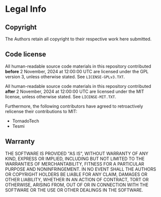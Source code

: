# Legal Info

## Copyright

The Authors retain all copyright to their respective work here submitted.

## Code license

All human-readable source code materials in this repository contributed **before** 2 November, 2024 at 12:00:00 UTC are licensed under the GPL version 3, unless otherwise stated. See `LICENSE-GPLv3.TXT`.

All human-readable source code materials in this repository contributed **after** 2 November, 2024 at 12:00:00 UTC are licensed under the MIT license, unless otherwise stated. See `LICENSE-MIT.TXT`.

Furthermore, the following contributors have agreed to retroactively relicense their contributions to MIT:

* TornadoTech
* Tesmi

## Warranty

THE SOFTWARE IS PROVIDED "AS IS", WITHOUT WARRANTY OF ANY KIND, EXPRESS OR
IMPLIED, INCLUDING BUT NOT LIMITED TO THE WARRANTIES OF MERCHANTABILITY, FITNESS
FOR A PARTICULAR PURPOSE AND NONINFRINGEMENT. IN NO EVENT SHALL THE AUTHORS OR
COPYRIGHT HOLDERS BE LIABLE FOR ANY CLAIM, DAMAGES OR OTHER LIABILITY, WHETHER
IN AN ACTION OF CONTRACT, TORT OR OTHERWISE, ARISING FROM, OUT OF OR IN
CONNECTION WITH THE SOFTWARE OR THE USE OR OTHER DEALINGS IN THE SOFTWARE.
